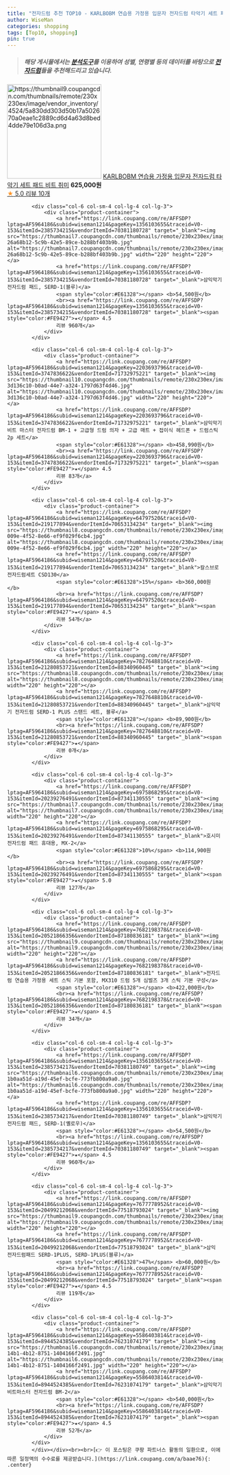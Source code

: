 ```yaml
---
title: "전자드럼 추천 TOP10 - KARLBOBM 연습용 가정용 입문자 전자드럼 타악기 세트 패드 비트 취미"
author: WiseMan
categories: shopping
tags: [Top10, shopping]
pin: true
---
```


> ##### 해당 게시물에서는 [**분석도구**](https://itemscout.io/)를 이용하여 **성별**, **연령별** 등의 데이터를 바탕으로 [**전자드럼**](https://link.coupang.com/a/baae76)들을 추천해드리고 있습니다.
<div class="container"><div class="row">
            <div class="col-6 col-sm-4 col-lg-4 col-lg-3">
                <div class="product-container">
                    <a href="https://link.coupang.com/re/AFFSDP?lptag=AF5964186&subid=wiseman1214&pageKey=7830775995&traceid=V0-153&itemId=21296986950&vendorItemId=88450939788" target="_blank"><img src="https://thumbnail9.coupangcdn.com/thumbnails/remote/230x230ex/image/vendor_inventory/4524/5a830dd303d50b17a502670a0eae1c2889cd6d4a63d8bed4dde79e106d3a.png" alt="https://thumbnail9.coupangcdn.com/thumbnails/remote/230x230ex/image/vendor_inventory/4524/5a830dd303d50b17a502670a0eae1c2889cd6d4a63d8bed4dde79e106d3a.png" width="220" height="220"></a>
                    <a href="https://link.coupang.com/re/AFFSDP?lptag=AF5964186&subid=wiseman1214&pageKey=7830775995&traceid=V0-153&itemId=21296986950&vendorItemId=88450939788" target="_blank">KARLBOBM 연습용 가정용 입문자 전자드럼 타악기 세트 패드 비트 취미</a>
                    <span style="color:#E61328"></span> <b>625,000원</b>
                    <br><a href="https://link.coupang.com/re/AFFSDP?lptag=AF5964186&subid=wiseman1214&pageKey=7830775995&traceid=V0-153&itemId=21296986950&vendorItemId=88450939788" target="_blank"><span style="color:#FE9427">★</span> 5.0
                    리뷰 10개</a>
                </div>
            </div>
            
            <div class="col-6 col-sm-4 col-lg-4 col-lg-3">
                <div class="product-container">
                    <a href="https://link.coupang.com/re/AFFSDP?lptag=AF5964186&subid=wiseman1214&pageKey=1356103655&traceid=V0-153&itemId=2385734215&vendorItemId=70381180728" target="_blank"><img src="https://thumbnail7.coupangcdn.com/thumbnails/remote/230x230ex/image/retail/images/1796273664529760-26a68b12-5c9b-42e5-89ce-b288bf403b9b.jpg" alt="https://thumbnail7.coupangcdn.com/thumbnails/remote/230x230ex/image/retail/images/1796273664529760-26a68b12-5c9b-42e5-89ce-b288bf403b9b.jpg" width="220" height="220"></a>
                    <a href="https://link.coupang.com/re/AFFSDP?lptag=AF5964186&subid=wiseman1214&pageKey=1356103655&traceid=V0-153&itemId=2385734215&vendorItemId=70381180728" target="_blank">삼익악기 전자드럼 패드, SERD-1(블루)</a>
                    <span style="color:#E61328"></span> <b>54,500원</b>
                    <br><a href="https://link.coupang.com/re/AFFSDP?lptag=AF5964186&subid=wiseman1214&pageKey=1356103655&traceid=V0-153&itemId=2385734215&vendorItemId=70381180728" target="_blank"><span style="color:#FE9427">★</span> 4.5
                    리뷰 960개</a>
                </div>
            </div>
            
            <div class="col-6 col-sm-4 col-lg-4 col-lg-3">
                <div class="product-container">
                    <a href="https://link.coupang.com/re/AFFSDP?lptag=AF5964186&subid=wiseman1214&pageKey=2203693796&traceid=V0-153&itemId=3747836622&vendorItemId=71732975221" target="_blank"><img src="https://thumbnail10.coupangcdn.com/thumbnails/remote/230x230ex/image/retail/images/249575446238800-3d136c10-b0ad-44e7-a324-1797d63f4d46.jpg" alt="https://thumbnail10.coupangcdn.com/thumbnails/remote/230x230ex/image/retail/images/249575446238800-3d136c10-b0ad-44e7-a324-1797d63f4d46.jpg" width="220" height="220"></a>
                    <a href="https://link.coupang.com/re/AFFSDP?lptag=AF5964186&subid=wiseman1214&pageKey=2203693796&traceid=V0-153&itemId=3747836622&vendorItemId=71732975221" target="_blank">삼익악기 비트 마스터 전자드럼 BM-1 + 고급형 드럼 의자 + 고급 매트 + 접이식 헤드폰 + 드럼스틱 2p 세트</a>
                    <span style="color:#E61328"></span> <b>458,990원</b>
                    <br><a href="https://link.coupang.com/re/AFFSDP?lptag=AF5964186&subid=wiseman1214&pageKey=2203693796&traceid=V0-153&itemId=3747836622&vendorItemId=71732975221" target="_blank"><span style="color:#FE9427">★</span> 4.5
                    리뷰 83개</a>
                </div>
            </div>
            
            <div class="col-6 col-sm-4 col-lg-4 col-lg-3">
                <div class="product-container">
                    <a href="https://link.coupang.com/re/AFFSDP?lptag=AF5964186&subid=wiseman1214&pageKey=64797520&traceid=V0-153&itemId=219177894&vendorItemId=70653134234" target="_blank"><img src="https://thumbnail8.coupangcdn.com/thumbnails/remote/230x230ex/image/retail/images/2020/05/07/8/2/12a0de9f-009e-4f52-8e66-ef9f029f6cb4.jpg" alt="https://thumbnail8.coupangcdn.com/thumbnails/remote/230x230ex/image/retail/images/2020/05/07/8/2/12a0de9f-009e-4f52-8e66-ef9f029f6cb4.jpg" width="220" height="220"></a>
                    <a href="https://link.coupang.com/re/AFFSDP?lptag=AF5964186&subid=wiseman1214&pageKey=64797520&traceid=V0-153&itemId=219177894&vendorItemId=70653134234" target="_blank">칼스브로 전자드럼세트 CSD130</a>
                    <span style="color:#E61328">15%</span> <b>360,000원</b>
                    <br><a href="https://link.coupang.com/re/AFFSDP?lptag=AF5964186&subid=wiseman1214&pageKey=64797520&traceid=V0-153&itemId=219177894&vendorItemId=70653134234" target="_blank"><span style="color:#FE9427">★</span> 4.5
                    리뷰 54개</a>
                </div>
            </div>
            
            <div class="col-6 col-sm-4 col-lg-4 col-lg-3">
                <div class="product-container">
                    <a href="https://link.coupang.com/re/AFFSDP?lptag=AF5964186&subid=wiseman1214&pageKey=7827648810&traceid=V0-153&itemId=21280853721&vendorItemId=88340960445" target="_blank"><img src="https://thumbnail8.coupangcdn.com/thumbnails/remote/230x230ex/image/vendor_inventory/fa16/24ffd475bad6dbd3430eeceb8d473b34e7a601efec729d690c0daa26609e.jpg" alt="https://thumbnail8.coupangcdn.com/thumbnails/remote/230x230ex/image/vendor_inventory/fa16/24ffd475bad6dbd3430eeceb8d473b34e7a601efec729d690c0daa26609e.jpg" width="220" height="220"></a>
                    <a href="https://link.coupang.com/re/AFFSDP?lptag=AF5964186&subid=wiseman1214&pageKey=7827648810&traceid=V0-153&itemId=21280853721&vendorItemId=88340960445" target="_blank">삼익악기 전자드럼 SERD-1 PLUS 스탠드 세트, 블루</a>
                    <span style="color:#E61328"></span> <b>89,900원</b>
                    <br><a href="https://link.coupang.com/re/AFFSDP?lptag=AF5964186&subid=wiseman1214&pageKey=7827648810&traceid=V0-153&itemId=21280853721&vendorItemId=88340960445" target="_blank"><span style="color:#FE9427">★</span> 
                    리뷰 0개</a>
                </div>
            </div>
            
            <div class="col-6 col-sm-4 col-lg-4 col-lg-3">
                <div class="product-container">
                    <a href="https://link.coupang.com/re/AFFSDP?lptag=AF5964186&subid=wiseman1214&pageKey=6975868295&traceid=V0-153&itemId=20239276491&vendorItemId=87341130555" target="_blank"><img src="https://thumbnail7.coupangcdn.com/thumbnails/remote/230x230ex/image/vendor_inventory/711d/9486294770351f7f1770eafa315c4aa00f4b074bf7e1c8abf9288bcda2f5.jpg" alt="https://thumbnail7.coupangcdn.com/thumbnails/remote/230x230ex/image/vendor_inventory/711d/9486294770351f7f1770eafa315c4aa00f4b074bf7e1c8abf9288bcda2f5.jpg" width="220" height="220"></a>
                    <a href="https://link.coupang.com/re/AFFSDP?lptag=AF5964186&subid=wiseman1214&pageKey=6975868295&traceid=V0-153&itemId=20239276491&vendorItemId=87341130555" target="_blank">호시미 전자드럼 패드 휴대용, MX-2</a>
                    <span style="color:#E61328">10%</span> <b>114,900원</b>
                    <br><a href="https://link.coupang.com/re/AFFSDP?lptag=AF5964186&subid=wiseman1214&pageKey=6975868295&traceid=V0-153&itemId=20239276491&vendorItemId=87341130555" target="_blank"><span style="color:#FE9427">★</span> 5.0
                    리뷰 127개</a>
                </div>
            </div>
            
            <div class="col-6 col-sm-4 col-lg-4 col-lg-3">
                <div class="product-container">
                    <a href="https://link.coupang.com/re/AFFSDP?lptag=AF5964186&subid=wiseman1214&pageKey=7682198378&traceid=V0-153&itemId=20521866356&vendorItemId=87180836181" target="_blank"><img src="https://thumbnail9.coupangcdn.com/thumbnails/remote/230x230ex/image/vendor_inventory/6308/e939f0fbdee37c6ecd668d19445a67027ade0b2a0a1d8b920bff0c37ebad.png" alt="https://thumbnail9.coupangcdn.com/thumbnails/remote/230x230ex/image/vendor_inventory/6308/e939f0fbdee37c6ecd668d19445a67027ade0b2a0a1d8b920bff0c37ebad.png" width="220" height="220"></a>
                    <a href="https://link.coupang.com/re/AFFSDP?lptag=AF5964186&subid=wiseman1214&pageKey=7682198378&traceid=V0-153&itemId=20521866356&vendorItemId=87180836181" target="_blank">전자드럼 연습용 가정용 세트 스틱 기본 포함, MX310 드럼 5개 심벌즈 3개 스틱 기본 구성</a>
                    <span style="color:#E61328"></span> <b>422,000원</b>
                    <br><a href="https://link.coupang.com/re/AFFSDP?lptag=AF5964186&subid=wiseman1214&pageKey=7682198378&traceid=V0-153&itemId=20521866356&vendorItemId=87180836181" target="_blank"><span style="color:#FE9427">★</span> 4.5
                    리뷰 34개</a>
                </div>
            </div>
            
            <div class="col-6 col-sm-4 col-lg-4 col-lg-3">
                <div class="product-container">
                    <a href="https://link.coupang.com/re/AFFSDP?lptag=AF5964186&subid=wiseman1214&pageKey=1356103655&traceid=V0-153&itemId=2385734217&vendorItemId=70381180749" target="_blank"><img src="https://thumbnail6.coupangcdn.com/thumbnails/remote/230x230ex/image/retail/images/4448222530873716-1b0aa51d-a19d-45ef-bcfe-773fb800a9a0.jpg" alt="https://thumbnail6.coupangcdn.com/thumbnails/remote/230x230ex/image/retail/images/4448222530873716-1b0aa51d-a19d-45ef-bcfe-773fb800a9a0.jpg" width="220" height="220"></a>
                    <a href="https://link.coupang.com/re/AFFSDP?lptag=AF5964186&subid=wiseman1214&pageKey=1356103655&traceid=V0-153&itemId=2385734217&vendorItemId=70381180749" target="_blank">삼익악기 전자드럼 패드, SERD-1(옐로우)</a>
                    <span style="color:#E61328"></span> <b>54,500원</b>
                    <br><a href="https://link.coupang.com/re/AFFSDP?lptag=AF5964186&subid=wiseman1214&pageKey=1356103655&traceid=V0-153&itemId=2385734217&vendorItemId=70381180749" target="_blank"><span style="color:#FE9427">★</span> 4.5
                    리뷰 960개</a>
                </div>
            </div>
            
            <div class="col-6 col-sm-4 col-lg-4 col-lg-3">
                <div class="product-container">
                    <a href="https://link.coupang.com/re/AFFSDP?lptag=AF5964186&subid=wiseman1214&pageKey=7677778952&traceid=V0-153&itemId=20499212068&vendorItemId=77518793024" target="_blank"><img src="https://thumbnail9.coupangcdn.com/thumbnails/remote/230x230ex/image/vendor_inventory/9d57/616c5a1e8d716a312dac43aeac83b78d3f74f3b1925f7adf5377845afa89.jpg" alt="https://thumbnail9.coupangcdn.com/thumbnails/remote/230x230ex/image/vendor_inventory/9d57/616c5a1e8d716a312dac43aeac83b78d3f74f3b1925f7adf5377845afa89.jpg" width="220" height="220"></a>
                    <a href="https://link.coupang.com/re/AFFSDP?lptag=AF5964186&subid=wiseman1214&pageKey=7677778952&traceid=V0-153&itemId=20499212068&vendorItemId=77518793024" target="_blank">삼익 전자드럼패드 SERD-1PLUS, SERD-1PLUS(블루)</a>
                    <span style="color:#E61328">47%</span> <b>60,000원</b>
                    <br><a href="https://link.coupang.com/re/AFFSDP?lptag=AF5964186&subid=wiseman1214&pageKey=7677778952&traceid=V0-153&itemId=20499212068&vendorItemId=77518793024" target="_blank"><span style="color:#FE9427">★</span> 4.5
                    리뷰 119개</a>
                </div>
            </div>
            
            <div class="col-6 col-sm-4 col-lg-4 col-lg-3">
                <div class="product-container">
                    <a href="https://link.coupang.com/re/AFFSDP?lptag=AF5964186&subid=wiseman1214&pageKey=5586403814&traceid=V0-153&itemId=8944524385&vendorItemId=76231074179" target="_blank"><img src="https://thumbnail6.coupangcdn.com/thumbnails/remote/230x230ex/image/retail/images/2021/05/27/15/0/9fb63188-14b1-4b12-8751-1404166f2491.jpg" alt="https://thumbnail6.coupangcdn.com/thumbnails/remote/230x230ex/image/retail/images/2021/05/27/15/0/9fb63188-14b1-4b12-8751-1404166f2491.jpg" width="220" height="220"></a>
                    <a href="https://link.coupang.com/re/AFFSDP?lptag=AF5964186&subid=wiseman1214&pageKey=5586403814&traceid=V0-153&itemId=8944524385&vendorItemId=76231074179" target="_blank">삼익악기 비트마스터 전자드럼 BM-2</a>
                    <span style="color:#E61328"></span> <b>540,000원</b>
                    <br><a href="https://link.coupang.com/re/AFFSDP?lptag=AF5964186&subid=wiseman1214&pageKey=5586403814&traceid=V0-153&itemId=8944524385&vendorItemId=76231074179" target="_blank"><span style="color:#FE9427">★</span> 4.5
                    리뷰 52개</a>
                </div>
            </div>
            </div></div><br><br>[👉 이 포스팅은 쿠팡 파트너스 활동의 일환으로, 이에 따른 일정액의 수수료를 제공받습니다.](https://link.coupang.com/a/baae76){: .center}